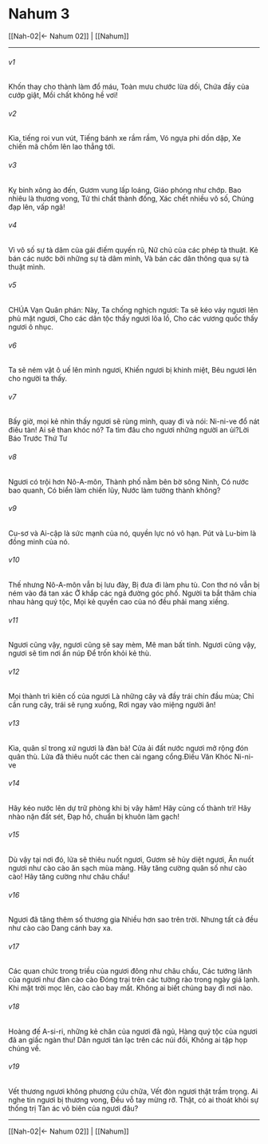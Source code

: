 # Nahum 3

[[Nah-02|← Nahum 02]] | [[Nahum]]
***



###### v1 
Khốn thay cho thành làm đổ máu, Toàn mưu chước lừa dối, Chứa đầy của cướp giật, Mồi chất không hề vơi! 

###### v2 
Kìa, tiếng roi vun vút, Tiếng bánh xe rầm rầm, Vó ngựa phi dồn dập, Xe chiến mã chồm lên lao thẳng tới. 

###### v3 
Kỵ binh xông ào đến, Gươm vung lấp loáng, Giáo phóng như chớp. Bao nhiêu là thương vong, Tử thi chất thành đống, Xác chết nhiều vô số, Chúng đạp lên, vấp ngã! 

###### v4 
Vì vô số sự tà dâm của gái điếm quyến rũ, Nữ chủ của các phép tà thuật. Kẻ bán các nước bởi những sự tà dâm mình, Và bán các dân thông qua sự tà thuật mình. 

###### v5 
CHÚA Vạn Quân phán: Này, Ta chống nghịch ngươi: Ta sẽ kéo váy ngươi lên phủ mặt ngươi, Cho các dân tộc thấy ngươi lõa lồ, Cho các vương quốc thấy ngươi ô nhục. 

###### v6 
Ta sẽ ném vật ô uế lên mình ngươi, Khiến ngươi bị khinh miệt, Bêu ngươi lên cho người ta thấy. 

###### v7 
Bấy giờ, mọi kẻ nhìn thấy ngươi sẽ rùng mình, quay đi và nói: Ni-ni-ve đổ nát điêu tàn! Ai sẽ than khóc nó? Ta tìm đâu cho ngươi những người an ủi?Lời Báo Trước Thứ Tư 

###### v8 
Ngươi có trội hơn Nô-A-môn, Thành phố nằm bên bờ sông Ninh, Có nước bao quanh, Có biển làm chiến lũy, Nước làm tường thành không? 

###### v9 
Cu-sơ và Ai-cập là sức mạnh của nó, quyền lực nó vô hạn. Pút và Lu-bim là đồng minh của nó. 

###### v10 
Thế nhưng Nô-A-môn vẫn bị lưu đày, Bị đưa đi làm phu tù. Con thơ nó vẫn bị ném vào đá tan xác Ở khắp các ngả đường góc phố. Người ta bắt thăm chia nhau hàng quý tộc, Mọi kẻ quyền cao của nó đều phải mang xiềng. 

###### v11 
Ngươi cũng vậy, ngươi cũng sẽ say mèm, Mê man bất tỉnh. Ngươi cũng vậy, ngươi sẽ tìm nơi ẩn núp Để trốn khỏi kẻ thù. 

###### v12 
Mọi thành trì kiên cố của ngươi Là những cây vả đầy trái chín đầu mùa; Chỉ cần rung cây, trái sẽ rụng xuống, Rơi ngay vào miệng người ăn! 

###### v13 
Kìa, quân sĩ trong xứ ngươi là đàn bà! Cửa ải đất nước ngươi mở rộng đón quân thù. Lửa đã thiêu nuốt các then cài ngang cổng.Điếu Văn Khóc Ni-ni-ve 

###### v14 
Hãy kéo nước lên dự trữ phòng khi bị vây hãm! Hãy củng cố thành trì! Hãy nhào nặn đất sét, Đạp hồ, chuẩn bị khuôn làm gạch! 

###### v15 
Dù vậy tại nơi đó, lửa sẽ thiêu nuốt ngươi, Gươm sẽ hủy diệt ngươi, Ăn nuốt ngươi như cào cào ăn sạch mùa màng. Hãy tăng cường quân số như cào cào! Hãy tăng cường như châu chấu! 

###### v16 
Ngươi đã tăng thêm số thương gia Nhiều hơn sao trên trời. Nhưng tất cả đều như cào cào Dang cánh bay xa. 

###### v17 
Các quan chức trong triều của ngươi đông như châu chấu, Các tướng lãnh của ngươi như đàn cào cào Đóng trại trên các tường rào trong ngày giá lạnh. Khi mặt trời mọc lên, cào cào bay mất. Không ai biết chúng bay đi nơi nào. 

###### v18 
Hoàng đế A-si-ri, những kẻ chăn của ngươi đã ngủ, Hàng quý tộc của ngươi đã an giấc ngàn thu! Dân ngươi tản lạc trên các núi đồi, Không ai tập họp chúng về. 

###### v19 
Vết thương ngươi không phương cứu chữa, Vết đòn ngươi thật trầm trọng. Ai nghe tin ngươi bị thương vong, Đều vỗ tay mừng rỡ. Thật, có ai thoát khỏi sự thống trị Tàn ác vô biên của ngươi đâu?

***
[[Nah-02|← Nahum 02]] | [[Nahum]]
